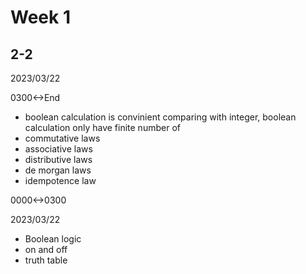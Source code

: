 # Week 1

## 2-2

2023/03/22

0300<->End

- boolean calculation is convinient comparing with integer, boolean calculation only have finite number of
- commutative laws
- associative laws
- distributive laws
- de morgan laws
- idempotence law

0000<->0300

2023/03/22

- Boolean logic
- on and off
- truth table
